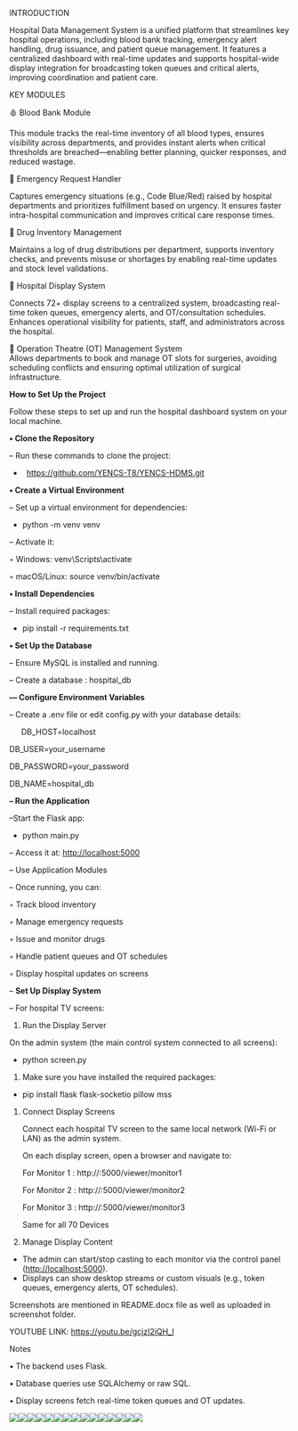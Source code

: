 ﻿INTRODUCTION

Hospital Data Management System is a unified platform that streamlines key hospital operations, including blood bank tracking, emergency alert handling, drug issuance, and patient queue management. It features a centralized dashboard with real-time updates and supports hospital-wide display integration for broadcasting token queues and critical alerts, improving coordination and patient care. 

KEY MODULES

🩸 Blood Bank Module

This module tracks the real-time inventory of all blood types, ensures visibility across departments, and provides instant alerts when critical thresholds are breached—enabling better planning, quicker responses, and reduced wastage.

🚨 Emergency Request Handler

Captures emergency situations (e.g., Code Blue/Red) raised by hospital departments and prioritizes fulfillment based on urgency. It ensures faster intra-hospital communication and improves critical care response times.

💊 Drug Inventory Management 

Maintains a log of drug distributions per department, supports inventory checks, and prevents misuse or shortages by enabling real-time updates and stock level validations.

🏥 Hospital Display System

Connects 72+ display screens to a centralized system, broadcasting real-time token queues, emergency alerts, and OT/consultation schedules. Enhances operational visibility for patients, staff, and administrators across the hospital.

🛌 Operation Theatre (OT) Management System\
Allows departments to book and manage OT slots for surgeries, avoiding scheduling conflicts and ensuring optimal utilization of surgical infrastructure.


**How to Set Up the Project**

Follow these steps to set up and run the hospital dashboard system on your local machine.

**•	Clone the Repository**

–	Run these commands to clone the project:

- ` `https://github.com/YENCS-T8/YENCS-HDMS.git

**•	Create a Virtual Environment**

–	Set up a virtual environment for dependencies: 

- python -m venv venv

–	Activate it:

◦	Windows:  venv\Scripts\activate

◦	macOS/Linux: source venv/bin/activate

**•	Install Dependencies**

–	Install required packages:

- pip install -r requirements.txt

**•	Set Up the Database**

–	Ensure MySQL is installed and running.

–	Create a database : hospital\_db


**–– Configure Environment Variables**

– Create a .env file or edit config.py with your database details:

`	`DB\_HOST=localhost 

DB\_USER=your\_username

DB\_PASSWORD=your\_password 

DB\_NAME=hospital\_db

**–	Run the Application**

–Start the Flask app:

- python main.py

– Access it at: <http://localhost:5000>

–	Use Application Modules

–	Once running, you can:

◦	Track blood inventory

◦	Manage emergency requests

◦	Issue and monitor drugs

◦	Handle patient queues and OT schedules

◦	Display hospital updates on screens

–	**Set Up Display System**

–	For hospital TV screens:

1. Run the Display Server

On the admin system (the main control system connected to all screens):

- python screen.py

1. Make sure you have installed the required packages:
- pip install flask flask-socketio pillow mss

1. Connect Display Screens

   Connect each hospital TV screen to the same local network (Wi-Fi or LAN) as the admin system.

   On each display screen, open a browser and navigate to:

   For Monitor 1 : http://<admin-ip>:5000/viewer/monitor1

   For Monitor 2 : http://<admin-ip>:5000/viewer/monitor2

   For Monitor 3 : http://<admin-ip>:5000/viewer/monitor3

   Same for all 70 Devices

3. Manage Display Content
- The admin can start/stop casting to each monitor via the control panel (<http://localhost:5000>).
- Displays can show desktop streams or custom visuals (e.g., token queues, emergency alerts, OT schedules).

Screenshots are mentioned in README.docx file as well as uploaded in screenshot folder.


YOUTUBE LINK: https://youtu.be/gcjzI2iQH_I

Notes

•	The backend uses Flask.

•	Database queries use SQLAlchemy or raw SQL.

•	Display screens fetch real-time token queues and OT updates.


![](Aspose.Words.85fd565a-a0b1-4424-8545-e7c691960296.001.png)![](Aspose.Words.85fd565a-a0b1-4424-8545-e7c691960296.002.png)![](Aspose.Words.85fd565a-a0b1-4424-8545-e7c691960296.003.png)![](Aspose.Words.85fd565a-a0b1-4424-8545-e7c691960296.004.png)![](Aspose.Words.85fd565a-a0b1-4424-8545-e7c691960296.005.png)![](Aspose.Words.85fd565a-a0b1-4424-8545-e7c691960296.006.png)![](Aspose.Words.85fd565a-a0b1-4424-8545-e7c691960296.007.png)![](Aspose.Words.85fd565a-a0b1-4424-8545-e7c691960296.008.png)![](Aspose.Words.85fd565a-a0b1-4424-8545-e7c691960296.009.png)![](Aspose.Words.85fd565a-a0b1-4424-8545-e7c691960296.010.png)![](Aspose.Words.85fd565a-a0b1-4424-8545-e7c691960296.011.png)![](Aspose.Words.85fd565a-a0b1-4424-8545-e7c691960296.012.png)![](Aspose.Words.85fd565a-a0b1-4424-8545-e7c691960296.013.png)![](Aspose.Words.85fd565a-a0b1-4424-8545-e7c691960296.014.png)![](Aspose.Words.85fd565a-a0b1-4424-8545-e7c691960296.015.png)






